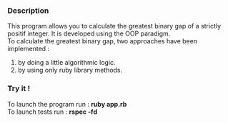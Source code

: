 ### Description
This program allows you to calculate the greatest binary gap of a strictly positif integer. It is developed using the OOP paradigm.  
To calculate the greatest binary gap, two approaches have been implemented :
1. by doing a little algorithmic logic.
2. by using only ruby library methods.

### Try it !
To launch the program run : **ruby app.rb**  
To launch tests run : **rspec -fd**
